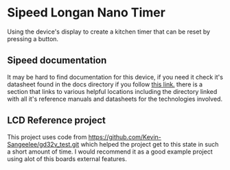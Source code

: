 # Sipeed Longan Nano Timer
Using the device's display to create a kitchen timer that can be reset by pressing a button.

## Sipeed documentation
It may be hard to find documentation for this device, if you need it check it's datasheet found in the docs directory if you follow [this link.](https://dl.sipeed.com/LONGAN/Nano) there is a section that links to various helpful locations including the directory linked with all it's reference manuals and datasheets for the technologies involved.

## LCD Reference project
This project uses code from https://github.com/Kevin-Sangeelee/gd32v_test.git which helped the project get to this state in such a short amount of time. I would recommend it as a good example project using alot of this boards external features.

